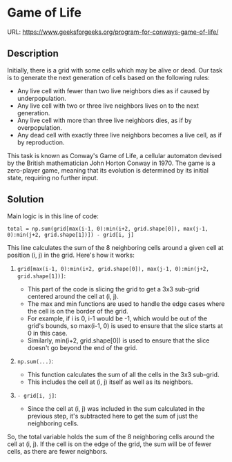 # Game of Life

URL: https://www.geeksforgeeks.org/program-for-conways-game-of-life/

## Description

Initially, there is a grid with some cells which may be alive or dead. Our task is to generate the next generation of cells based on the following rules:

* Any live cell with fewer than two live neighbors dies as if caused by underpopulation.
* Any live cell with two or three live neighbors lives on to the next generation.
* Any live cell with more than three live neighbors dies, as if by overpopulation.
* Any dead cell with exactly three live neighbors becomes a live cell, as if by reproduction.

This task is known as Conway's Game of Life, a cellular automaton devised by the British mathematician John Horton Conway in 1970. The game is a zero-player game, meaning that its evolution is determined by its initial state, requiring no further input.

## Solution


Main logic is in this line of code:
```
total = np.sum(grid[max(i-1, 0):min(i+2, grid.shape[0]), max(j-1, 0):min(j+2, grid.shape[1])]) - grid[i, j]
```

This line calculates the sum of the 8 neighboring cells around a given cell at position (i, j) in the grid. Here's how it works:

1. `grid[max(i-1, 0):min(i+2, grid.shape[0]), max(j-1, 0):min(j+2, grid.shape[1])]`:
   * This part of the code is slicing the grid to get a 3x3 sub-grid centered around the cell at (i, j).
   * The max and min functions are used to handle the edge cases where the cell is on the border of the grid.
   * For example, if i is 0, i-1 would be -1, which would be out of the grid's bounds, so max(i-1, 0) is used to ensure that the slice starts at 0 in this case.
   * Similarly, min(i+2, grid.shape[0]) is used to ensure that the slice doesn't go beyond the end of the grid.

2. `np.sum(...)`:
   * This function calculates the sum of all the cells in the 3x3 sub-grid.
   * This includes the cell at (i, j) itself as well as its neighbors.

3. `- grid[i, j]`:
   * Since the cell at (i, j) was included in the sum calculated in the previous step, it's subtracted here to get the sum of just the neighboring cells.

So, the total variable holds the sum of the 8 neighboring cells around the cell at (i, j). If the cell is on the edge of the grid, the sum will be of fewer cells, as there are fewer neighbors.